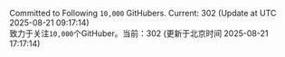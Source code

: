 Committed to Following `10,000` GitHubers. Current: <!-- FOLLOWING_COUNT -->302<!-- FOLLOWING_COUNT --> (Update at UTC <!-- LAST_UPDATED -->2025-08-21 09:17:14<!-- LAST_UPDATED -->)<br>
致力于关注`10,000`个GitHuber。当前：<!-- FOLLOWING_COUNT -->302<!-- FOLLOWING_COUNT --> (更新于北京时间 <!-- LAST_UPDATED_CST -->2025-08-21 17:17:14<!-- LAST_UPDATED_CST -->)
